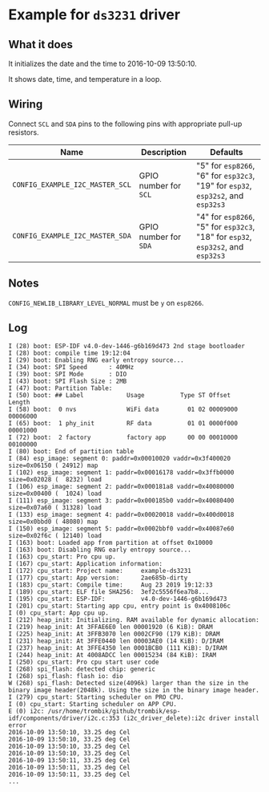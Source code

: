 # Example for `ds3231` driver

## What it does

It initializes the date and the time to 2016-10-09 13:50:10.

It shows date, time, and temperature in a loop.

## Wiring

Connect `SCL` and `SDA` pins to the following pins with appropriate pull-up
resistors.

| Name | Description | Defaults |
|------|-------------|----------|
| `CONFIG_EXAMPLE_I2C_MASTER_SCL` | GPIO number for `SCL` | "5" for `esp8266`, "6" for `esp32c3`, "19" for `esp32`, `esp32s2`, and `esp32s3` |
| `CONFIG_EXAMPLE_I2C_MASTER_SDA` | GPIO number for `SDA` | "4" for `esp8266`, "5" for `esp32c3`, "18" for `esp32`, `esp32s2`, and `esp32s3` |

## Notes

`CONFIG_NEWLIB_LIBRARY_LEVEL_NORMAL` must be `y` on `esp8266`.

## Log

```console
I (28) boot: ESP-IDF v4.0-dev-1446-g6b169d473 2nd stage bootloader
I (28) boot: compile time 19:12:04
I (29) boot: Enabling RNG early entropy source...
I (34) boot: SPI Speed      : 40MHz
I (39) boot: SPI Mode       : DIO
I (43) boot: SPI Flash Size : 2MB
I (47) boot: Partition Table:
I (50) boot: ## Label            Usage          Type ST Offset   Length
I (58) boot:  0 nvs              WiFi data        01 02 00009000 00006000
I (65) boot:  1 phy_init         RF data          01 01 0000f000 00001000
I (72) boot:  2 factory          factory app      00 00 00010000 00100000
I (80) boot: End of partition table
I (84) esp_image: segment 0: paddr=0x00010020 vaddr=0x3f400020 size=0x06150 ( 24912) map
I (102) esp_image: segment 1: paddr=0x00016178 vaddr=0x3ffb0000 size=0x02028 (  8232) load
I (106) esp_image: segment 2: paddr=0x000181a8 vaddr=0x40080000 size=0x00400 (  1024) load
I (111) esp_image: segment 3: paddr=0x000185b0 vaddr=0x40080400 size=0x07a60 ( 31328) load
I (133) esp_image: segment 4: paddr=0x00020018 vaddr=0x400d0018 size=0x0bbd0 ( 48080) map
I (150) esp_image: segment 5: paddr=0x0002bbf0 vaddr=0x40087e60 size=0x02f6c ( 12140) load
I (163) boot: Loaded app from partition at offset 0x10000
I (163) boot: Disabling RNG early entropy source...
I (163) cpu_start: Pro cpu up.
I (167) cpu_start: Application information:
I (172) cpu_start: Project name:     example-ds3231
I (177) cpu_start: App version:      2ae685b-dirty
I (183) cpu_start: Compile time:     Aug 23 2019 19:12:33
I (189) cpu_start: ELF file SHA256:  3ef2c5556f6ea7b8...
I (195) cpu_start: ESP-IDF:          v4.0-dev-1446-g6b169d473
I (201) cpu_start: Starting app cpu, entry point is 0x4008106c
I (0) cpu_start: App cpu up.
I (212) heap_init: Initializing. RAM available for dynamic allocation:
I (219) heap_init: At 3FFAE6E0 len 00001920 (6 KiB): DRAM
I (225) heap_init: At 3FFB3070 len 0002CF90 (179 KiB): DRAM
I (231) heap_init: At 3FFE0440 len 00003AE0 (14 KiB): D/IRAM
I (237) heap_init: At 3FFE4350 len 0001BCB0 (111 KiB): D/IRAM
I (244) heap_init: At 4008ADCC len 00015234 (84 KiB): IRAM
I (250) cpu_start: Pro cpu start user code
I (268) spi_flash: detected chip: generic
I (268) spi_flash: flash io: dio
W (268) spi_flash: Detected size(4096k) larger than the size in the binary image header(2048k). Using the size in the binary image header.
I (279) cpu_start: Starting scheduler on PRO CPU.
I (0) cpu_start: Starting scheduler on APP CPU.
E (0) i2c: /usr/home/trombik/github/trombik/esp-idf/components/driver/i2c.c:353 (i2c_driver_delete):i2c driver install error
2016-10-09 13:50:10, 33.25 deg Cel
2016-10-09 13:50:10, 33.25 deg Cel
2016-10-09 13:50:10, 33.25 deg Cel
2016-10-09 13:50:10, 33.25 deg Cel
2016-10-09 13:50:11, 33.25 deg Cel
2016-10-09 13:50:11, 33.25 deg Cel
2016-10-09 13:50:11, 33.25 deg Cel
...
```
